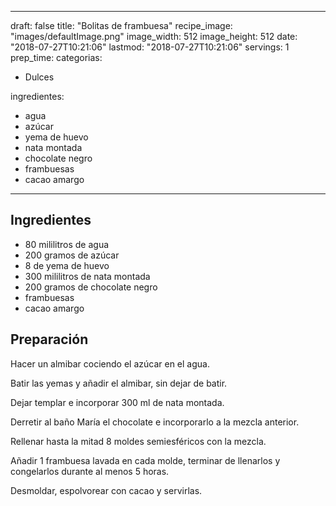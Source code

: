 
---
draft: false
title: "Bolitas de frambuesa"
recipe_image: "images/defaultImage.png"
image_width: 512
image_height: 512
date: "2018-07-27T10:21:06"
lastmod: "2018-07-27T10:21:06"
servings: 1
prep_time: 
categorias:
  - Dulces

ingredientes:
  - agua
  - azúcar
  - yema de huevo
  - nata montada
  - chocolate negro
  - frambuesas
  - cacao amargo
---

## Ingredientes
- 80 mililitros de agua
- 200 gramos de azúcar
- 8  de yema de huevo
- 300 mililitros de nata montada
- 200 gramos de chocolate negro
- frambuesas
- cacao amargo

## Preparación
Hacer un almibar cociendo el azúcar en el agua.

Batir las yemas y añadir el almibar, sin dejar de batir.

Dejar templar e incorporar 300 ml de nata montada.

Derretir al baño María el chocolate e incorporarlo a la mezcla anterior.

Rellenar hasta la mitad 8 moldes semiesféricos con la mezcla.

Añadir 1 frambuesa lavada en cada molde, terminar de llenarlos y congelarlos durante al menos 5 horas.

Desmoldar, espolvorear con cacao y servirlas.


